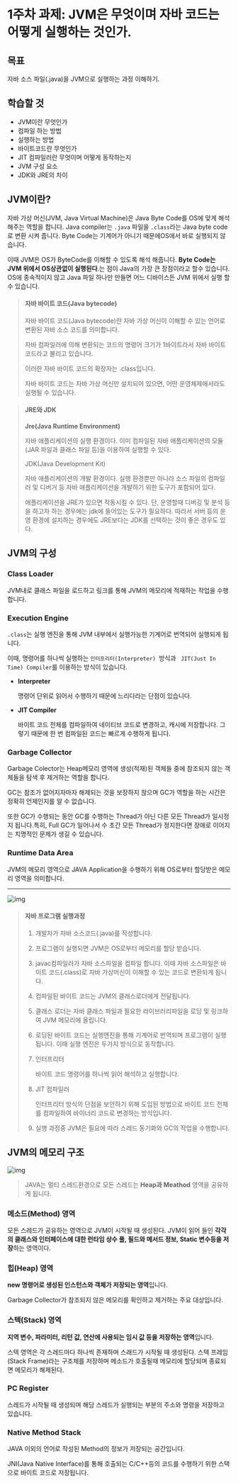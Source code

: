 #  1주차 과제: JVM은 무엇이며 자바 코드는 어떻게 실행하는 것인가.

## 목표

자바 소스 파일(.java)을 JVM으로 실행하는 과정 이해하기.

## 학습할 것

- JVM이란 무엇인가
- 컴파일 하는 방법
- 실행하는 방법
- 바이트코드란 무엇인가
- JIT 컴파일러란 무엇이며 어떻게 동작하는지
- JVM 구성 요소
- JDK와 JRE의 차이



## JVM이란?

자바 가상 머신(JVM, Java Virtual Machine)은 Java Byte Code를 OS에 맞게 해석 해주는 역할을 합니다. Java compiler는 `.java` 파일을 `.class`라는 Java byte code로 변환 시켜 줍니다. Byte Code는 기계어가 아니기 때문에OS에서 바로 실행되지 않습니다. 

이때 JVM은 OS가 ByteCode를 이해할 수 있도록 해석 해줍니다. **Byte Code는 JVM 위에서 OS상관없이 실행된다**.는 점이 Java의 가장 큰 장점이라고 할수 있습니다. OS에 종속적이지 않고 Java 파일 하나만 만들면 어느 디바이스든 JVM 위에서 실행 할 수 있습니다.



> #### **자바 바이트 코드(Java bytecode)**
>
> 자바 바이트 코드(Java bytecode)란 자바 가상 머신이 이해할 수 있는 언어로 변환된 자바 소스 코드를 의미합니다.
>
> 자바 컴파일러에 의해 변환되는 코드의 명령어 크기가 1바이트라서 자바 바이트 코드라고 불리고 있습니다.
>
> 이러한 자바 바이트 코드의 확장자는 .class입니다.
>
> 자바 바이트 코드는 자바 가상 머신만 설치되어 있으면, 어떤 운영체제에서라도 실행될 수 있습니다.





> #### **JRE와 JDK**
>
> **Jre(Java Runtime Environment)**
>
> 자바 애플리케이션의 실행 환경이다. 이미 컴파일된 자바 애플리케이션의 모듈(JAR 파일과 클래스 파일 등)을 이용하여 실행할 수 있다.
>
> JDK(Java Development Kit)
>
> 자바 애플리케이션의 개발 환경이다. 실행 환경뿐만 아니라 소스 파일의 컴파일러 및 디버거 등 자바 애플리케이션을 개발하기 위한 도구가 포함되어 있다.
>
> 애플리케이션을 JRE가 있으면 작동시킬 수 있다. 단, 운영할때 디버깅 및 분석 등을 하고자 하는 경우에는 jdk에 들어있는 도구가 필요하다. 따라서 서버 등의 운영 환경에 설치하는 경우에도 JRE보다는 JDK를 선택하는 것이 좋은 경우도 있다.









## JVM의 구성

### Class Loader

JVM내로 클래스 파일을 로드하고 링크를 통해 JVM의 메모리에 적재하는 작업을 수행합니다.

### Execution Engine

`.class`는 실행 엔진을 통해 JVM 내부에서 실행가능한 기계어로 번역되어 실행되게 됩니다.

이때, 명령어를 하나씩 실행하는 `인터프리터(Interpreter) `방식과 ` JIT(Just In Time) Compiler`를 이용하는 방식이 있습니다.

- **Interpreter**

  명령어 단위로 읽어서 수행하기 때문에 느리다라는 단점이 있습니다.

- **JIT Compiler**

  바이트 코드 전체를 컴파일하여 네이티브 코드로 변경하고, 캐시에 저장합니다. 그렇기 때문에 한 번 컴파일된 코드는 빠르게 수행하게 됩니다.

### Garbage Collector

Garbage Colector는 Heap메모리 영역에 생성(적재)된 객체들 중에 참조되지 않는 객체들을 탐색 후 제거하는 역할을 합니다.

GC는 참조가 없어지자마자 해제되는 것을 보장하지 핞으며 GC가 역할을 하는 시간은 정확히 언제인지를 알 수 없습니다.

또한 GC가 수행되는 동안 GC를 수행하는 Thread가 아닌 다른 모든 Thread가 일시정지 됩니다.특히, Full GC가 일어나서 수 초간 모든 Thread가 정지한다면 장애로 이어지는 치명적인 문제가 생길 수 있습니다.

### Runtime Data Area

JVM의 메모리 영역으로 JAVA Application을 수행하기 위해 OS로부터 할당받은 메모리 영역을 의미합니다. 



---



![img](img/java-jvm-01.png)

>#### **자바 프로그램 실행과정**
>
>1. 개발자가 자바 소스코드(.java)를 작성합니다.
>
>2. 프로그램이 실행되면 JVM은 OS로부터 메모리를 할당 받습니다.
>
>3. javac컴파일러가 자바 소스파일을 컴파일 합니다. 이때 자바 소스파일은 바이트 코드(.class)로 자바 가상머신이 이해할 수 있는 코드로 변환되게 됩니다.
>
>4. 컴파일된 바이트 코드는 JVM의 클래스로더에게 전달됩니다.
>
>5. 클래스 로더는 자바 클래스 파일과 필요한 라이브러리파일을 로딩 및 링크하여 JVM 메모리에 올립니다.
>
>6. 로딩된 바이트 코드는 실행앤진을 통해 기계어로 번역되며 프로그램이 실행됩니다. 이때 실행 엔진은 두가지 방식으로 동작합니다.
>
>  7. 인터프리터
>
>     바이트 코드 명령어를 하나씩 읽어 해석하고 실행합니다. 
>
>  8. JIT 컴파일러
>
>     인터프리터 방식의 단점을 보안하기 위해 도입된 방법으로 바이트 코드 전채를 컴파일하여 바이너리 코드로 변경하는 방식입니다.
>
>9. 실행 과정중 JVM은 필요에 따라 스레드 동기화와 GC의 작업을 수행합니다.





## JVM의 메모리 구조

![img](img/java-jvm-02.png)

> JAVA는 멀티 스레드환경으로 모든 스레드는 **Heap과 Meathod** 영역을 공유하게 됩니다.



### 메소드(Method) 영역

모든 스레드가 공유하는 영역으로 JVM이 시작될 때 생성된다. JVM이 읽어 들인 **각각의 클래스와 인터페이스에 대한 런타임 상수 풀, 필드와 메서드 정보, Static 변수등을 저장**하는 영역이다.

### 힙(Heap) 영역

**new 명령어로 생성된 인스턴스와 객체가 저장되는 영역**입니다.

Garbage Collector가 참조되지 않은 메모리를 확인하고 제거하는 주요 대상입니다.

### 스텍(Stack) 영역

**지역 변수, 파라미터, 리턴 값, 연산에 사용되는 임시 값 등을 저장하는 영역**입니다. 

스텍 영역은 각 스레드마다 하나씩 존재하며 스래드가 시작될 때 생성된다. 스텍 프레임(Stack Frame)라는 구조체를 저장하며 메소드가 호출될때 메모리에 할당되며 종료되면 메모리가 해제된다.

### PC Register

스레드가 시작될 때 생성되며 해당 스레드가 실행되는 부분의 주소와 명령을 저장하고 있습니다.

### Native Method Stack

JAVA 이외의 언어로 작성된 Method의 정보가 저장되는 공간입니다.

JNI(Java Native Interface)를 통해 호출되는 C/C++등의 코드를 수행하기 위한 스택으로 바이트 코드로 저장됩니다.

